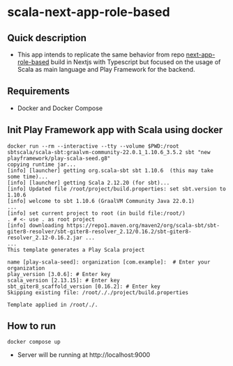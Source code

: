 # scala-next-app-role-based

## Quick description

- This app intends to replicate the same behavior from repo [next-app-role-based](https://github.com/mperezy/next-app-role-based) build in Nextjs with Typescript but focused on the usage of Scala as main language and Play Framework for the backend.

## Requirements

- Docker and Docker Compose

## Init Play Framework app with Scala using docker

```shell
docker run --rm --interactive --tty --volume $PWD:/root sbtscala/scala-sbt:graalvm-community-22.0.1_1.10.6_3.5.2 sbt "new playframework/play-scala-seed.g8"
copying runtime jar...
[info] [launcher] getting org.scala-sbt sbt 1.10.6  (this may take some time)...
[info] [launcher] getting Scala 2.12.20 (for sbt)...
[info] Updated file /root/project/build.properties: set sbt.version to 1.10.6
[info] welcome to sbt 1.10.6 (GraalVM Community Java 22.0.1)
...
[info] set current project to root (in build file:/root/)
. # <- use . as root project
[info] downloading https://repo1.maven.org/maven2/org/scala-sbt/sbt-giter8-resolver/sbt-giter8-resolver_2.12/0.16.2/sbt-giter8-resolver_2.12-0.16.2.jar ...
...
This template generates a Play Scala project

name [play-scala-seed]: organization [com.example]:  # Enter your organization
play_version [3.0.6]: # Enter key
scala_version [2.13.15]: # Enter key
sbt_giter8_scaffold_version [0.16.2]: # Enter key
Skipping existing file: /root/././project/build.properties

Template applied in /root/./.
```

## How to run

```shell
docker compose up
```

- Server will be running at http://localhost:9000